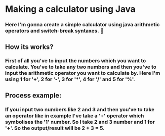 # Making a calculator using Java
### Here I'm gonna create a simple calculator using java arithmetic operators and switch-break syntaxes. 🚀

## How its works?
### First of all you've to input the numbers which you want to calculate. You've to take any two numbers and then you've to input the arithmetic operator you want to calculate by. Here I'm using 1 for '+', 2 for '-', 3 for '*', 4 for '/' and 5 for '%'.

## Process example:
### If you input two numbers like 2 and 3 and then you've to take an operator like in example I've take a '+' operator which symbolises the '1' number. So I take 2 and 3 number and 1 for '+'. So the output/result will be 2 + 3 = 5.